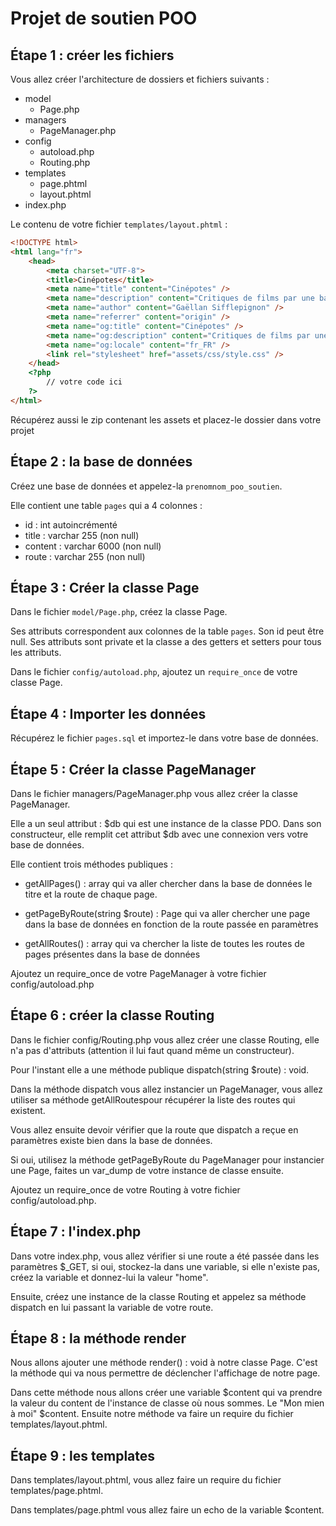 # Projet de soutien POO

## Étape 1 : créer les fichiers

Vous allez créer l'architecture de dossiers et fichiers suivants :

- model
  - Page.php
- managers
  - PageManager.php 
- config
  - autoload.php
  - Routing.php
- templates
  - page.phtml
  - layout.phtml
- index.php 

Le contenu de votre fichier `templates/layout.phtml` : 

```html
<!DOCTYPE html>
<html lang="fr">
    <head>
        <meta charset="UTF-8">
        <title>Cinépotes</title>
        <meta name="title" content="Cinépotes" />
        <meta name="description" content="Critiques de films par une bande de potes" />
        <meta name="author" content="Gaëllan Sifflepignon" />
        <meta name="referrer" content="origin" />
        <meta name="og:title" content="Cinépotes" />
        <meta name="og:description" content="Critiques de films par une bande de potes" />
        <meta name="og:locale" content="fr_FR" />
        <link rel="stylesheet" href="assets/css/style.css" />
    </head>
    <?php
        // votre code ici
    ?>
</html>
```

Récupérez aussi le zip contenant les assets et placez-le dossier dans votre projet

## Étape 2 : la base de données

Créez une base de données et appelez-la `prenomnom_poo_soutien`.

Elle contient une table `pages` qui a 4 colonnes :

- id : int autoincrémenté
- title : varchar 255 (non null)
- content : varchar 6000 (non null)
- route : varchar 255 (non null)


## Étape 3 : Créer la classe Page

Dans le fichier `model/Page.php`, créez la classe Page.

Ses attributs correspondent aux colonnes de la table `pages`. Son id peut être null.
Ses attributs sont private et la classe a des getters et setters pour tous les attributs.

Dans le fichier `config/autoload.php`, ajoutez un `require_once` de votre classe Page.


## Étape 4 : Importer les données

Récupérez le fichier `pages.sql` et importez-le dans votre base de données.

## Étape 5 : Créer la classe PageManager

Dans le fichier managers/PageManager.php vous allez créer la classe PageManager. 

Elle a un seul attribut : $db qui est une instance de la classe PDO.
Dans son constructeur, elle remplit cet attribut $db avec une connexion vers votre base de données.


Elle contient trois méthodes publiques :

- getAllPages() : array qui va aller chercher dans la base de données le titre et la route de chaque page.

- getPageByRoute(string $route) : Page qui va aller chercher une page dans la base de données en fonction de la route passée en paramètres

- getAllRoutes() : array qui va chercher la liste de toutes les routes de pages présentes dans la base de données

Ajoutez un require_once de votre PageManager à votre fichier config/autoload.php

## Étape 6 : créer la classe Routing

Dans le fichier config/Routing.php vous allez créer une classe Routing, elle n'a pas d'attributs (attention il lui faut quand même un constructeur). 

Pour l'instant elle a une méthode publique dispatch(string $route) : void.

Dans la méthode dispatch vous allez instancier un PageManager, vous allez utiliser sa méthode getAllRoutespour récupérer la liste des routes qui existent.

Vous allez ensuite devoir vérifier que la route que dispatch a reçue en paramètres existe bien dans la base de données.

Si oui, utilisez la méthode getPageByRoute du PageManager pour instancier une Page, faites un var_dump de votre instance de classe ensuite.

Ajoutez un require_once de votre Routing à votre fichier config/autoload.php.

## Étape 7 : l'index.php

Dans votre index.php, vous allez vérifier si une route a été passée dans les paramètres $_GET, si oui, stockez-la dans une variable, si elle n'existe pas, créez la variable et donnez-lui la valeur "home".

Ensuite, créez une instance de la classe Routing et appelez sa méthode dispatch en lui passant la variable de votre route.

## Étape 8 : la méthode render

Nous allons ajouter une méthode render() : void à notre classe Page. C'est la méthode qui va nous permettre de déclencher l'affichage de notre page.

Dans cette méthode nous allons créer une variable $content qui va prendre la valeur du content de l'instance de classe où nous sommes. Le "Mon mien à moi" $content. Ensuite notre méthode va faire un require du fichier templates/layout.phtml.

## Étape 9 : les templates

Dans templates/layout.phtml, vous allez faire un require du fichier templates/page.phtml.

Dans templates/page.phtml vous allez faire un echo de la variable $content.
